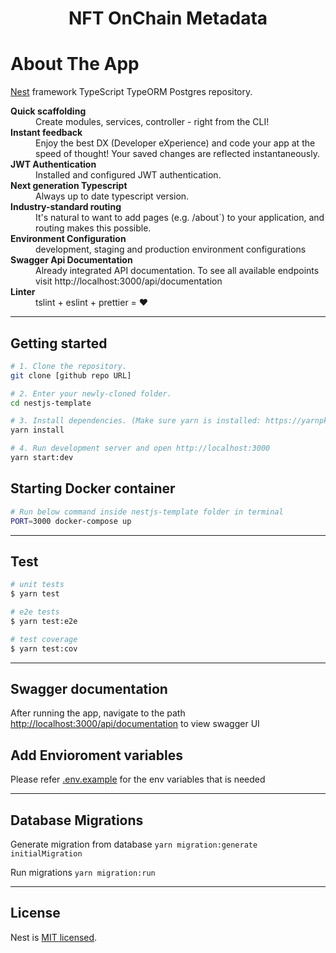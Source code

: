 <h1 align="center">
NFT OnChain Metadata 
</h1>

# About The App

[Nest](https://github.com/nestjs/nest) framework TypeScript TypeORM Postgres repository.

<dl>
  <dt><b>Quick scaffolding</b></dt>
  <dd>Create modules, services, controller - right from the CLI!</dd>

  <dt><b>Instant feedback</b></dt>
  <dd>Enjoy the best DX (Developer eXperience) and code your app at the speed of thought! Your saved changes are reflected instantaneously.</dd>

  <dt><b>JWT Authentication</b></dt>
  <dd>Installed and configured JWT authentication.</dd>

  <dt><b>Next generation Typescript</b></dt>
  <dd>Always up to date typescript version.</dd>

  <dt><b>Industry-standard routing</b></dt>
  <dd>It's natural to want to add pages (e.g. /about`) to your application, and routing makes this possible.</dd>

  <dt><b>Environment Configuration</b></dt>
  <dd>development, staging and production environment configurations</dd>

  <dt><b>Swagger Api Documentation</b></dt>
  <dd>Already integrated API documentation. To see all available endpoints visit http://localhost:3000/api/documentation</dd>

  <dt><b>Linter</b></dt>  
  <dd>tslint + eslint + prettier = ❤️</dd>
</dl>

---

## Getting started

```bash
# 1. Clone the repository.
git clone [github repo URL]

# 2. Enter your newly-cloned folder.
cd nestjs-template

# 3. Install dependencies. (Make sure yarn is installed: https://yarnpkg.com/lang/en/docs/install)
yarn install

# 4. Run development server and open http://localhost:3000
yarn start:dev

```

## Starting Docker container

```bash
# Run below command inside nestjs-template folder in terminal
PORT=3000 docker-compose up

```

---

## Test

```bash
# unit tests
$ yarn test

# e2e tests
$ yarn test:e2e

# test coverage
$ yarn test:cov
```

---

## Swagger documentation

After running the app, navigate to the path [http://localhost:3000/api/documentation](http://localhost:3000/api/documentation) to view swagger UI

## Add Envioroment variables

Please refer [.env.example](./.example.env) for the env variables that is needed

---

## Database Migrations

Generate migration from database
`yarn migration:generate initialMigration`

Run migrations
`yarn migration:run`

---

## License

Nest is [MIT licensed](LICENSE).
